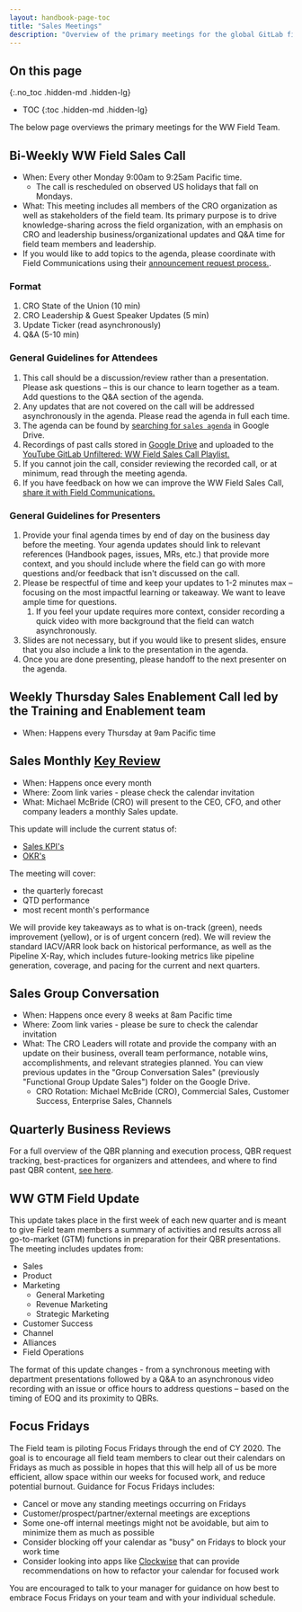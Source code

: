 ```yaml
---
layout: handbook-page-toc
title: "Sales Meetings"
description: "Overview of the primary meetings for the global GitLab field team"
---
```


## On this page
{:.no_toc .hidden-md .hidden-lg}

- TOC
{:toc .hidden-md .hidden-lg}

The below page overviews the primary meetings for the WW Field Team. 

## Bi-Weekly WW Field Sales Call

* When: Every other Monday 9:00am to 9:25am Pacific time.
   * The call is rescheduled on observed US holidays that fall on Mondays.
* What: This meeting includes all members of the CRO organization as well as stakeholders of the field team. Its primary purpose is to drive knowledge-sharing across the field organization, with an emphasis on CRO and leadership business/organizational updates and Q&A time for field team members and leadership.
* If you would like to add topics to the agenda, please coordinate with Field Communications using their [announcement request process.](/handbook/sales/field-communications/#requesting-field-announcements).

### Format
1. CRO State of the Union (10 min)
1. CRO Leadership & Guest Speaker Updates (5 min)
1. Update Ticker (read asynchronously)
1. Q&A (5-10 min)

### General Guidelines for Attendees
1. This call should be a discussion/review rather than a presentation. Please ask questions – this is our chance to learn together as a team. Add questions to the Q&A section of the agenda.
1. Any updates that are not covered on the call will be addressed asynchronously in the agenda. Please read the agenda in full each time.
1. The agenda can be found by [searching for `sales agenda`](https://drive.google.com/drive/u/0/search?q=sales%20agenda) in Google Drive.
1. Recordings of past calls stored in [Google Drive](https://drive.google.com/drive/u/0/folders/0B5OISI5eJZ-DTndfelNnbXViUjA) and uploaded to the [YouTube GitLab Unfiltered: WW Field Sales Call Playlist.](https://www.youtube.com/playlist?list=PL05JrBw4t0KpO-kgCZK0QEC6x1-PtojhZ)
1. If you cannot join the call, consider reviewing the recorded call, or at minimum, read through the meeting agenda.
1. If you have feedback on how we can improve the WW Field Sales Call, [share it with Field Communications.](/handbook/sales/field-communications/#sharing-feedback)

### General Guidelines for Presenters
1. Provide your final agenda times by end of day on the business day before the meeting. Your agenda updates should link to relevant references (Handbook pages, issues, MRs, etc.) that provide more context, and you should include where the field can go with more questions and/or feedback that isn't discussed on the call.
1. Please be respectful of time and keep your updates to 1-2 minutes max – focusing on the most impactful learning or takeaway. We want to leave ample time for questions.
   1. If you feel your update requires more context, consider recording a quick video with more background that the field can watch asynchronously.
1. Slides are not necessary, but if you would like to present slides, ensure that you also include a link to the presentation in the agenda.
1. Once you are done presenting, please handoff to the next presenter on the agenda.

## Weekly Thursday Sales Enablement Call led by the Training and Enablement team

* When: Happens every Thursday at 9am Pacific time

## Sales Monthly [Key Review](/handbook/key-review/)

* When: Happens once every month
* Where: Zoom link varies - please check the calendar invitation
* What: Michael McBride (CRO) will present to the CEO, CFO, and other company leaders a monthly Sales update. 

This update will include the current status of:
   * [Sales KPI's](https://about.gitlab.com/handbook/sales/performance-indicators/)
   * [OKR's](https://about.gitlab.com/company/okrs/fy21-q3/)

The meeting will cover:
   * the quarterly forecast
   * QTD performance
   * most recent month's performance

We will provide key takeaways as to what is on-track (green), needs improvement (yellow), or is of urgent concern (red). 
We will review the standard IACV/ARR look back on historical performance, as well as the Pipeline X-Ray, which includes future-looking metrics like pipeline generation, coverage, and pacing for the current and next quarters.

## Sales Group Conversation

* When: Happens once every 8 weeks at 8am Pacific time
* Where: Zoom link varies - please be sure to check the calendar invitation
* What: The CRO Leaders will rotate and provide the company with an update on their business, overall team performance, notable wins, accomplishments, and relevant strategies planned.
You can view previous updates in the "Group Conversation Sales" (previously "Functional Group Update Sales") folder on the Google Drive.
   * CRO Rotation: Michael McBride (CRO), Commercial Sales, Customer Success, Enterprise Sales, Channels

## Quarterly Business Reviews
For a full overview of the QBR planning and execution process, QBR request tracking, best-practices for organizers and attendees, and where to find past QBR content, [see here](/handbook/sales/qbrs). 

## WW GTM Field Update
This update takes place in the first week of each new quarter and is meant to give Field team members a summary of activities and results across all go-to-market (GTM) functions in preparation for their QBR presentations. The meeting includes updates from: 
- Sales 
- Product
- Marketing
   - General Marketing 
   - Revenue Marketing 
   - Strategic Marketing 
- Customer Success
- Channel
- Alliances  
- Field Operations 

The format of this update changes - from a synchronous meeting with department presentations followed by a Q&A to an asynchronous video recording with an issue or office hours to address questions – based on the timing of EOQ and its proximity to QBRs. 

## Focus Fridays
The Field team is piloting Focus Fridays through the end of CY 2020. The goal is to encourage all field team members to clear out their calendars on Fridays as much as possible in hopes that this will help all of us be more efficient, allow space within our weeks for focused work, and reduce potential burnout. Guidance for Focus Fridays includes:  
- Cancel or move any standing meetings occurring on Fridays
- Customer/prospect/partner/external meetings are exceptions
- Some one-off internal meetings might not be avoidable, but aim to minimize them as much as possible
- Consider blocking off your calendar as "busy" on Fridays to block your work time
- Consider looking into apps like [Clockwise](https://www.getclockwise.com/) that can provide recommendations on how to refactor your calendar for focused work 

You are encouraged to talk to your manager for guidance on how best to embrace Focus Fridays on your team and with your individual schedule. 

